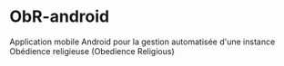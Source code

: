 # ObR-android
Application mobile Android pour la gestion automatisée d'une instance Obédience religieuse (Obedience Religious)
